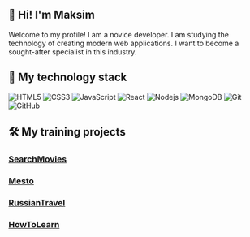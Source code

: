 ## 👋 Hi! I'm Maksim
 Welcome to my profile! I am a novice developer. I am studying the technology of creating modern web applications. I want to become a sought-after specialist in this industry.

## 🔨 My technology stack
![HTML5](https://img.shields.io/badge/-HTML5-E34F26?style=flat-square&logo=html5&logoColor=white)
![CSS3](https://img.shields.io/badge/-CSS3-1572B6?style=flat-square&logo=css3)
![JavaScript](https://img.shields.io/badge/-JavaScript-black?style=flat-square&logo=javascript)
![React](https://img.shields.io/badge/-React-black?style=flat-square&logo=react)
![Nodejs](https://img.shields.io/badge/-Nodejs-black?style=flat-square&logo=Node.js)
![MongoDB](https://img.shields.io/badge/-MongoDB-black?style=flat-square&logo=mongodb)
![Git](https://img.shields.io/badge/-Git-black?style=flat-square&logo=git)
![GitHub](https://img.shields.io/badge/-GitHub-181717?style=flat-square&logo=github)

## 🛠️ Мy training projects
### [SearchMovies](https://films-explorer.nomoredomains.sbs)
### [Mesto](https://programistic.github.io/mesto/)
### [RussianTravel](https://programistic.github.io/russian-travel/)
### [HowToLearn](https://cut-plantation.surge.sh)

<!--

<a href="https://films-explorer.nomoredomains.sbs" target="_blank">SearchMovies</a>
<br>
<a href="https://programistic.github.io/mesto/" target="_blank">Mesto</a>
<br>
<a href="https://programistic.github.io/russian-travel/" target="_blank">RussianTravel</a>
<br>
<a href="https://cut-plantation.surge.sh" target="_blank">HowToLearn</a>
<br>
- 🔭 I’m currently working on ...
- 🤔 I’m looking for help with ...
- 💬 Ask me about ...
- 📝 &nbsp; Checkout my [resume](https://drive.google.com/file/d/...)
### 🧐 More about me:

- 🌱 &nbsp; I’m currently learning JavaScript and React
- 👯 &nbsp; I’m looking to collaborate on [sheets-database](https://github.com/Programistic/sheets-database)
- 📫 &nbsp; Feel free to ping me on [Telegram]:(https://t.me/tel_maksim)
- 📚 &nbsp; When I am free, I play with.

### 📊 Github Stats
<a href='https://github.com/Programistic/github-stats-transparent'>
  
![Stats Overview](https://raw.githubusercontent.com/Programistic/github-stats-transparent/output/generated/overview.svg)
![Most Used Languages](https://raw.githubusercontent.com/Programistic/github-stats-transparent/output/generated/languages.svg)

</a>
-->
